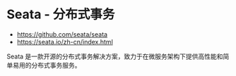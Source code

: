 # Seata - 分布式事务

- https://github.com/seata/seata
- https://seata.io/zh-cn/index.html

Seata 是一款开源的分布式事务解决方案，致力于在微服务架构下提供高性能和简单易用的分布式事务服务。

